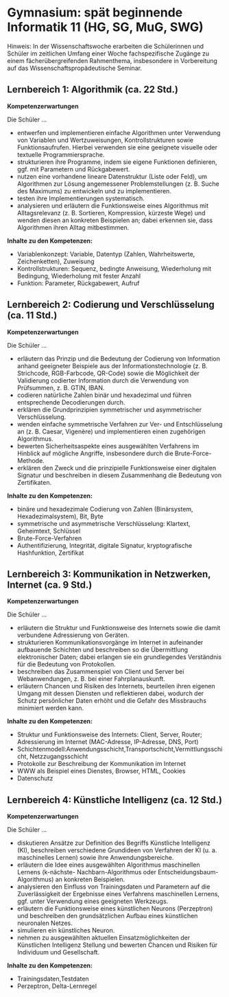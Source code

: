 # Gymnasium: spät beginnende Informatik 11 (HG, SG, MuG, SWG)

Hinweis: In der Wissenschaftswoche erarbeiten die Schülerinnen und Schüler im zeitlichen Umfang einer Woche fachspezifische Zugänge zu einem fächerübergreifenden Rahmenthema, insbesondere in Vorbereitung auf das Wissenschaftspropädeutische Seminar.

## Lernbereich 1: Algorithmik (ca. 22 Std.)

**Kompetenzerwartungen**

Die Schüler ...

- entwerfen und implementieren einfache Algorithmen unter Verwendung von Variablen und Wertzuweisungen, Kontrollstrukturen sowie Funktionsaufrufen. Hierbei verwenden sie eine geeignete visuelle oder textuelle Programmiersprache.
- strukturieren ihre Programme, indem sie eigene Funktionen definieren, ggf. mit Parametern und Rückgabewert.
- nutzen eine vorhandene lineare Datenstruktur (Liste oder Feld), um Algorithmen zur Lösung angemessener Problemstellungen (z. B. Suche des Maximums) zu entwickeln und zu implementieren.
- testen ihre Implementierungen systematisch.
- analysieren und erläutern die Funktionsweise eines Algorithmus mit Alltagsrelevanz (z. B. Sortieren, Kompression, kürzeste Wege) und wenden diesen an konkreten Beispielen an; dabei erkennen sie, dass Algorithmen ihren Alltag mitbestimmen.

**Inhalte zu den Kompetenzen:**

- Variablenkonzept: Variable, Datentyp (Zahlen, Wahrheitswerte, Zeichenketten), Zuweisung
- Kontrollstrukturen: Sequenz, bedingte Anweisung, Wiederholung mit Bedingung, Wiederholung mit fester Anzahl
- Funktion: Parameter, Rückgabewert, Aufruf

## Lernbereich 2: Codierung und Verschlüsselung (ca. 11 Std.)

**Kompetenzerwartungen**

Die Schüler ...

- erläutern das Prinzip und die Bedeutung der Codierung von Information anhand geeigneter Beispiele aus der Informationstechnologie (z. B. Strichcode, RGB-Farbcode, QR-Code) sowie die Möglichkeit der Validierung codierter Information durch die Verwendung von Prüfsummen, z. B. GTIN, IBAN.
- codieren natürliche Zahlen binär und hexadezimal und führen entsprechende Decodierungen durch.
- erklären die Grundprinzipien symmetrischer und asymmetrischer Verschlüsselung.
- wenden einfache symmetrische Verfahren zur Ver- und Entschlüsselung an (z. B. Caesar, Vigenère) und implementieren einen zugehörigen Algorithmus.
- bewerten Sicherheitsaspekte eines ausgewählten Verfahrens im Hinblick auf mögliche Angriffe, insbesondere durch die Brute-Force-Methode.
- erklären den Zweck und die prinzipielle Funktionsweise einer digitalen Signatur und beschreiben in diesem Zusammenhang die Bedeutung von Zertifikaten.

**Inhalte zu den Kompetenzen:**

- binäre und hexadezimale Codierung von Zahlen (Binärsystem, Hexadezimalsystem), Bit, Byte
- symmetrische und asymmetrische Verschlüsselung: Klartext, Geheimtext, Schlüssel
- Brute-Force-Verfahren
- Authentifizierung, Integrität, digitale Signatur, kryptografische Hashfunktion, Zertifikat

## Lernbereich 3: Kommunikation in Netzwerken, Internet (ca. 9 Std.)

**Kompetenzerwartungen**

Die Schüler ...

- erläutern die Struktur und Funktionsweise des Internets sowie die damit verbundene Adressierung von Geräten.
- strukturieren Kommunikationsvorgänge im Internet in aufeinander aufbauende Schichten und beschreiben so die Übermittlung elektronischer Daten; dabei erlangen sie ein grundlegendes Verständnis für die Bedeutung von Protokollen.
- beschreiben das Zusammenspiel von Client und Server bei Webanwendungen, z. B. bei einer Fahrplanauskunft.
- erläutern Chancen und Risiken des Internets, beurteilen ihren eigenen Umgang mit dessen Diensten und reflektieren dabei, wodurch der Schutz persönlicher Daten erhöht und die Gefahr des Missbrauchs minimiert werden kann.

**Inhalte zu den Kompetenzen:**

- Struktur und Funktionsweise des Internets: Client, Server, Router; Adressierung im Internet (MAC-Adresse, IP-Adresse, DNS, Port)
- Schichtenmodell:Anwendungsschicht,Transportschicht,Vermittlungsschicht, Netzzugangsschicht
- Protokolle zur Beschreibung der Kommunikation im Internet
- WWW als Beispiel eines Dienstes, Browser, HTML, Cookies
- Datenschutz

## Lernbereich 4: Künstliche Intelligenz (ca. 12 Std.)

**Kompetenzerwartungen**

Die Schüler ...

- diskutieren Ansätze zur Definition des Begriffs Künstliche Intelligenz (KI), beschreiben verschiedene Grundideen von Verfahren der KI (u. a. maschinelles Lernen) sowie ihre Anwendungsbereiche.
- erläutern die Idee eines ausgewählten Algorithmus maschinellen Lernens (k-nächste- Nachbarn-Algorithmus oder Entscheidungsbaum-Algorithmus) an konkreten Beispielen.
- analysieren den Einfluss von Trainingsdaten und Parametern auf die Zuverlässigkeit der Ergebnisse eines Verfahrens maschinellen Lernens, ggf. unter Verwendung eines geeigneten Werkzeugs.
- erläutern die Funktionsweise eines künstlichen Neurons (Perzeptron) und beschreiben den grundsätzlichen Aufbau eines künstlichen neuronalen Netzes.
- simulieren ein künstliches Neuron.
- nehmen zu ausgewählten aktuellen Einsatzmöglichkeiten der Künstlichen Intelligenz Stellung und bewerten Chancen und Risiken für Individuum und Gesellschaft.

**Inhalte zu den Kompetenzen:**

- Trainingsdaten,Testdaten
- Perzeptron, Delta-Lernregel